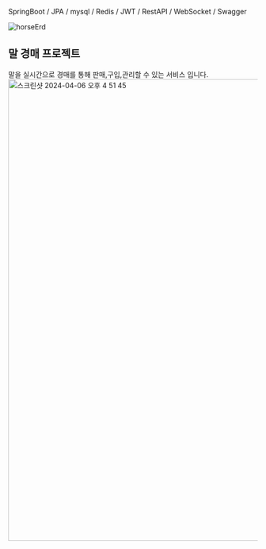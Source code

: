 SpringBoot / JPA / mysql / Redis / JWT / RestAPI / WebSocket / Swagger 

![horseErd](https://github.com/Kim-Dayeong/HorseAuction/assets/114847045/15dec346-cfc1-4acc-80f1-3cc3c3f4f7f6)

<h2>말 경매 프로젝트</h2>
말을 실시간으로 경매를 통해 판매,구입,관리할 수 있는 서비스 입니다.



<img width="930" alt="스크린샷 2024-04-06 오후 4 51 45" src="https://github.com/Kim-Dayeong/HorseAuction/assets/114847045/e2844dee-a997-4638-bd66-84c8b7feaee7">


